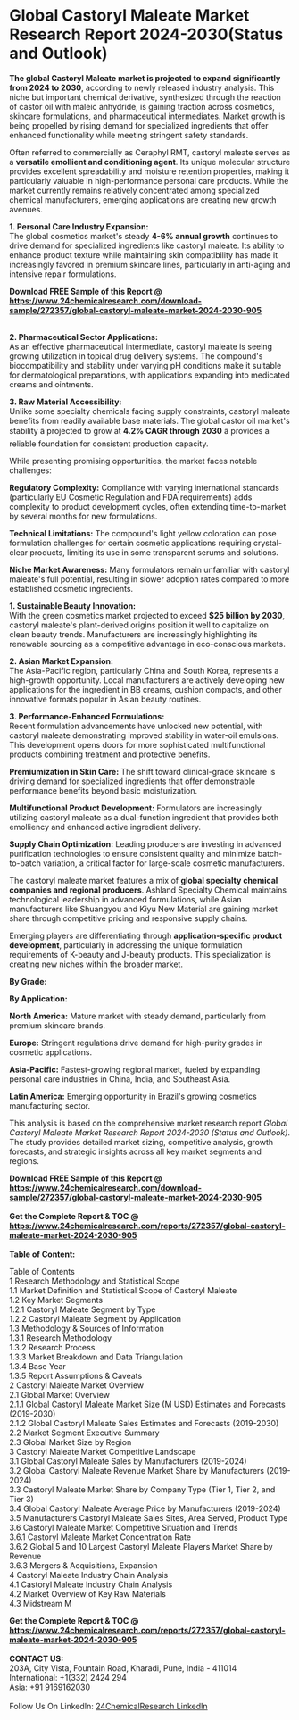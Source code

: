 <h1>Global Castoryl Maleate Market Research Report 2024-2030(Status and Outlook)</h1><p><strong>The global Castoryl Maleate market is projected to expand significantly from 2024 to 2030</strong>, according to newly released industry analysis. This niche but important chemical derivative, synthesized through the reaction of castor oil with maleic anhydride, is gaining traction across cosmetics, skincare formulations, and pharmaceutical intermediates. Market growth is being propelled by rising demand for specialized ingredients that offer enhanced functionality while meeting stringent safety standards.</p><p>Often referred to commercially as Ceraphyl RMT, castoryl maleate serves as a <strong>versatile emollient and conditioning agent</strong>. Its unique molecular structure provides excellent spreadability and moisture retention properties, making it particularly valuable in high-performance personal care products. While the market currently remains relatively concentrated among specialized chemical manufacturers, emerging applications are creating new growth avenues.</p><p><strong>1. Personal Care Industry Expansion:</strong><br>
The global cosmetics market's steady <strong>4-6% annual growth</strong> continues to drive demand for specialized ingredients like castoryl maleate. Its ability to enhance product texture while maintaining skin compatibility has made it increasingly favored in premium skincare lines, particularly in anti-aging and intensive repair formulations.</p><div><b>Download FREE Sample of this Report @ 
            <a href="https://www.24chemicalresearch.com/download-sample/272357/global-castoryl-maleate-market-2024-2030-905">
            https://www.24chemicalresearch.com/download-sample/272357/global-castoryl-maleate-market-2024-2030-905</a></b></div><br><p><strong>2. Pharmaceutical Sector Applications:</strong><br>
As an effective pharmaceutical intermediate, castoryl maleate is seeing growing utilization in topical drug delivery systems. The compound's biocompatibility and stability under varying pH conditions make it suitable for dermatological preparations, with applications expanding into medicated creams and ointments.</p><p><strong>3. Raw Material Accessibility:</strong><br>
Unlike some specialty chemicals facing supply constraints, castoryl maleate benefits from readily available base materials. The global castor oil market's stability â projected to grow at <strong>4.2% CAGR through 2030</strong> â provides a reliable foundation for consistent production capacity.</p><p>While presenting promising opportunities, the market faces notable challenges:</p><p><strong>Regulatory Complexity:</strong> Compliance with varying international standards (particularly EU Cosmetic Regulation and FDA requirements) adds complexity to product development cycles, often extending time-to-market by several months for new formulations.</p><p><strong>Technical Limitations:</strong> The compound's light yellow coloration can pose formulation challenges for certain cosmetic applications requiring crystal-clear products, limiting its use in some transparent serums and solutions.</p><p><strong>Niche Market Awareness:</strong> Many formulators remain unfamiliar with castoryl maleate's full potential, resulting in slower adoption rates compared to more established cosmetic ingredients.</p><p><strong>1. Sustainable Beauty Innovation:</strong><br>
With the green cosmetics market projected to exceed <strong>$25 billion by 2030</strong>, castoryl maleate's plant-derived origins position it well to capitalize on clean beauty trends. Manufacturers are increasingly highlighting its renewable sourcing as a competitive advantage in eco-conscious markets.</p><p><strong>2. Asian Market Expansion:</strong><br>
The Asia-Pacific region, particularly China and South Korea, represents a high-growth opportunity. Local manufacturers are actively developing new applications for the ingredient in BB creams, cushion compacts, and other innovative formats popular in Asian beauty routines.</p><p><strong>3. Performance-Enhanced Formulations:</strong><br>
Recent formulation advancements have unlocked new potential, with castoryl maleate demonstrating improved stability in water-oil emulsions. This development opens doors for more sophisticated multifunctional products combining treatment and protective benefits.</p><p><strong>Premiumization in Skin Care:</strong> The shift toward clinical-grade skincare is driving demand for specialized ingredients that offer demonstrable performance benefits beyond basic moisturization.</p><p><strong>Multifunctional Product Development:</strong> Formulators are increasingly utilizing castoryl maleate as a dual-function ingredient that provides both emolliency and enhanced active ingredient delivery.</p><p><strong>Supply Chain Optimization:</strong> Leading producers are investing in advanced purification technologies to ensure consistent quality and minimize batch-to-batch variation, a critical factor for large-scale cosmetic manufacturers.</p><p>The castoryl maleate market features a mix of <strong>global specialty chemical companies and regional producers</strong>. Ashland Specialty Chemical maintains technological leadership in advanced formulations, while Asian manufacturers like Shuangyou and Kiyu New Material are gaining market share through competitive pricing and responsive supply chains.</p><p>Emerging players are differentiating through <strong>application-specific product development</strong>, particularly in addressing the unique formulation requirements of K-beauty and J-beauty products. This specialization is creating new niches within the broader market.</p><p><strong>By Grade:</strong></p><p><strong>By Application:</strong></p><p><strong>North America:</strong> Mature market with steady demand, particularly from premium skincare brands.</p><p><strong>Europe:</strong> Stringent regulations drive demand for high-purity grades in cosmetic applications.</p><p><strong>Asia-Pacific:</strong> Fastest-growing regional market, fueled by expanding personal care industries in China, India, and Southeast Asia.</p><p><strong>Latin America:</strong> Emerging opportunity in Brazil's growing cosmetics manufacturing sector.</p><p>This analysis is based on the comprehensive market research report <em>Global Castoryl Maleate Market Research Report 2024-2030 (Status and Outlook)</em>. The study provides detailed market sizing, competitive analysis, growth forecasts, and strategic insights across all key market segments and regions.</p><div><b>Download FREE Sample of this Report @ 
            <a href="https://www.24chemicalresearch.com/download-sample/272357/global-castoryl-maleate-market-2024-2030-905">
            https://www.24chemicalresearch.com/download-sample/272357/global-castoryl-maleate-market-2024-2030-905</a></b></div><br><div><b>Get the Complete Report & TOC @ 
            <a href="https://www.24chemicalresearch.com/reports/272357/global-castoryl-maleate-market-2024-2030-905">
            https://www.24chemicalresearch.com/reports/272357/global-castoryl-maleate-market-2024-2030-905</a></b></div><br>
            <b>Table of Content:</b><p>Table of Contents<br />
1 Research Methodology and Statistical Scope<br />
1.1 Market Definition and Statistical Scope of Castoryl Maleate<br />
1.2 Key Market Segments<br />
1.2.1 Castoryl Maleate Segment by Type<br />
1.2.2 Castoryl Maleate Segment by Application<br />
1.3 Methodology & Sources of Information<br />
1.3.1 Research Methodology<br />
1.3.2 Research Process<br />
1.3.3 Market Breakdown and Data Triangulation<br />
1.3.4 Base Year<br />
1.3.5 Report Assumptions & Caveats<br />
2 Castoryl Maleate Market Overview<br />
2.1 Global Market Overview<br />
2.1.1 Global Castoryl Maleate Market Size (M USD) Estimates and Forecasts (2019-2030)<br />
2.1.2 Global Castoryl Maleate Sales Estimates and Forecasts (2019-2030)<br />
2.2 Market Segment Executive Summary<br />
2.3 Global Market Size by Region<br />
3 Castoryl Maleate Market Competitive Landscape<br />
3.1 Global Castoryl Maleate Sales by Manufacturers (2019-2024)<br />
3.2 Global Castoryl Maleate Revenue Market Share by Manufacturers (2019-2024)<br />
3.3 Castoryl Maleate Market Share by Company Type (Tier 1, Tier 2, and Tier 3)<br />
3.4 Global Castoryl Maleate Average Price by Manufacturers (2019-2024)<br />
3.5 Manufacturers Castoryl Maleate Sales Sites, Area Served, Product Type<br />
3.6 Castoryl Maleate Market Competitive Situation and Trends<br />
3.6.1 Castoryl Maleate Market Concentration Rate<br />
3.6.2 Global 5 and 10 Largest Castoryl Maleate Players Market Share by Revenue<br />
3.6.3 Mergers & Acquisitions, Expansion<br />
4 Castoryl Maleate Industry Chain Analysis<br />
4.1 Castoryl Maleate Industry Chain Analysis<br />
4.2 Market Overview of Key Raw Materials<br />
4.3 Midstream M</p><div><b>Get the Complete Report & TOC @ 
            <a href="https://www.24chemicalresearch.com/reports/272357/global-castoryl-maleate-market-2024-2030-905">
            https://www.24chemicalresearch.com/reports/272357/global-castoryl-maleate-market-2024-2030-905</a></b></div><br><b>CONTACT US:</b><br>
            203A, City Vista, Fountain Road, Kharadi, Pune, India - 411014<br>
            International: +1(332) 2424 294<br>
            Asia: +91 9169162030 <br><br>
            Follow Us On LinkedIn: <a href="https://www.linkedin.com/company/24chemicalresearch/">24ChemicalResearch LinkedIn</a>
